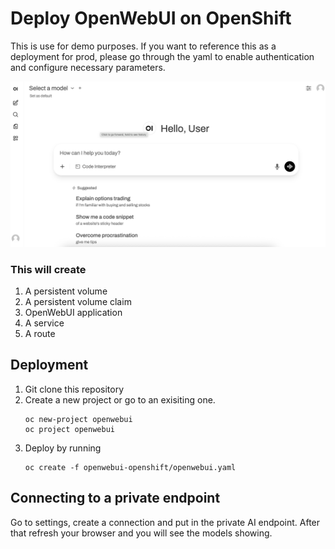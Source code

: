 # Deploy OpenWebUI on OpenShift
This is use for demo purposes. If you want to reference this as a deployment for prod, please go through the yaml to enable authentication and configure necessary parameters.

![Image](img/openwebui.png)

### This will create
1. A persistent volume
1. A persistent volume claim
1. OpenWebUI application
1. A service
1. A route

## Deployment
1. Git clone this repository
1. Create a new project or go to an exisiting one.
    ```shell
    oc new-project openwebui
    oc project openwebui
    ```
1. Deploy by running
    ```shell
    oc create -f openwebui-openshift/openwebui.yaml
    ```

## Connecting to a private endpoint

Go to settings, create a connection and put in the private AI endpoint. After that refresh your browser and you will see the models showing.